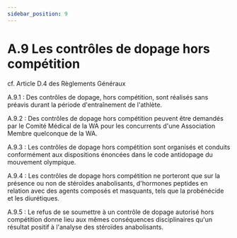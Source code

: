 ```yaml
---
sidebar_position: 9
---
```


# A.9 Les contrôles de dopage hors compétition

cf. Article D.4 des Règlements Généraux

A.9.1 : Des contrôles de dopage, hors compétition, sont réalisés sans préavis durant la période
d'entraînement de l'athlète.

A.9.2 : Des contrôles de dopage hors compétition peuvent être demandés par le Comité Médical de la WA
pour les concurrents d'une Association Membre quelconque de la WA.

A.9.3 : Les contrôles de dopage hors compétition sont organisés et conduits conformément aux
dispositions énoncées dans le code antidopage du mouvement olympique.

A.9.4 : Les contrôles de dopage hors compétition ne porteront que sur la présence ou non de stéroïdes
anabolisants, d'hormones peptides en relation avec des agents composés et masquants, tels que la
probénécide et les diurétiques.

A.9.5 : Le refus de se soumettre à un contrôle de dopage autorisé hors compétition donne lieu aux mêmes
conséquences disciplinaires qu'un résultat positif à l'analyse des stéroïdes anabolisants.

